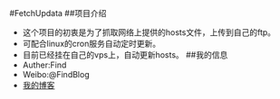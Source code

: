 #FetchUpdata
##项目介绍
+ 这个项目的初衷是为了抓取网络上提供的hosts文件，上传到自己的ftp。
+ 可配合linux的cron服务自动定时更新。
+ 目前已经挂在自己的vps上，自动更新hosts。
##我的信息
+  Auther:Find
+  Weibo:@FindBlog
+ [我的博客][1]

[1]: http://www.findspace.name "FindSpace"